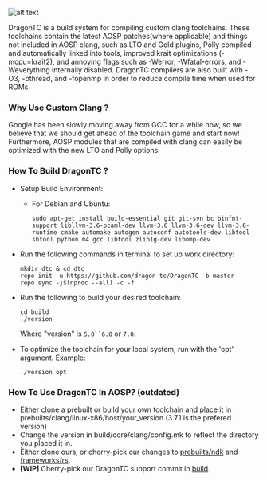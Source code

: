![alt text](http://imgur.com/gFcFcZ7.png)

DragonTC is a build system for compiling custom clang toolchains. These toolchains contain the latest AOSP patches(where applicable) and things not included in AOSP clang, such as LTO and Gold plugins, Polly compiled and automatically linked into tools, improved krait optimizations (-mcpu=krait2), and annoying flags such as -Werror, -Wfatal-errors, and -Weverything internally disabled. DragonTC compilers are also built with -O3, -pthread, and -fopenmp in order to reduce compile time when used for ROMs.

### Why Use Custom Clang ?

Google has been slowly moving away from GCC for a while now, so we believe that we should get ahead of the toolchain game and start now! Furthermore, AOSP modules that are compiled with clang can easily be optimized with the new LTO and Polly options.

### How To Build DragonTC ?

- Setup Build Environment:
  - For Debian and Ubuntu:
    ```
    sudo apt-get install build-essential git git-svn bc binfmt-support libllvm-3.6-ocaml-dev llvm-3.6 llvm-3.6-dev llvm-3.6-runtime cmake automake autogen autoconf autotools-dev libtool shtool python m4 gcc libtool zlib1g-dev libomp-dev
    ```

- Run the following commands in terminal to set up work directory:
    ```
    mkdir dtc & cd dtc
    repo init -u https://github.com/dragon-tc/DragonTC -b master
    repo sync -j$(nproc --all) -c -f
    ```

- Run the following to build your desired toolchain:
    ```
    cd build
    ./version
    ```
    Where "version" is `5.0``6.0` or `7.0`.

- To optimize the toolchain for your local system, run with the 'opt' argument. Example:
    ```
    ./version opt
    ```
### How To Use DragonTC In AOSP? (outdated)

* Either clone a prebuilt or build your own toolchain and place it in prebuilts/clang/linux-x86/host/your_version (3.7.1 is the prefered version)
* Change the version in build/core/clang/config.mk to reflect the directory you placed it in. 
* Either clone ours, or cherry-pick our changes to [prebuilts/ndk](https://github.com/dragon-tc/android_prebuilts_ndk/commits/master) and [frameworks/rs](https://github.com/dragon-tc/android_frameworks_rs/commits/master).
* **[WIP]** Cherry-pick our DragonTC support commit in [build](https://github.com/dragon-tc/android_build/commit/c020e9a1abb543fc687ccd49bb1d1ab95acc75cf).